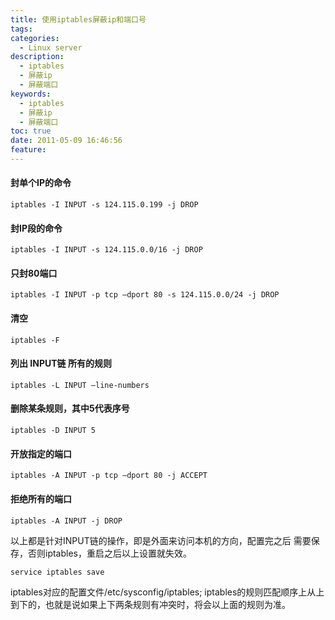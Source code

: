 ```yaml
---
title: 使用iptables屏蔽ip和端口号
tags:
categories:
  - Linux server
description: 
  - iptables
  - 屏蔽ip
  - 屏蔽端口
keywords:
  - iptables
  - 屏蔽ip
  - 屏蔽端口
toc: true
date: 2011-05-09 16:46:56
feature:
---
```


#### 封单个IP的命令
```
iptables -I INPUT -s 124.115.0.199 -j DROP
```
#### 封IP段的命令
```
iptables -I INPUT -s 124.115.0.0/16 -j DROP
```
#### 只封80端口
```
iptables -I INPUT -p tcp –dport 80 -s 124.115.0.0/24 -j DROP
```
#### 清空
```
iptables -F
```
<!-- more -->
#### 列出 INPUT链 所有的规则
```
iptables -L INPUT –line-numbers
```
#### 删除某条规则，其中5代表序号
```
iptables -D INPUT 5
```
#### 开放指定的端口
```
iptables -A INPUT -p tcp –dport 80 -j ACCEPT
```
#### 拒绝所有的端口
```
iptables -A INPUT -j DROP
```
 以上都是针对INPUT链的操作，即是外面来访问本机的方向，配置完之后 需要保存，否则iptables，重启之后以上设置就失效。
 ```
service iptables save
```
 iptables对应的配置文件/etc/sysconfig/iptables; 
iptables的规则匹配顺序上从上到下的，也就是说如果上下两条规则有冲突时，将会以上面的规则为准。


